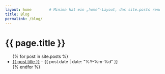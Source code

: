 ```yaml
---
layout: home        # Minima hat ein „home“-Layout, das site.posts rendert
title: Blog
permalink: /blog/
---
```


# {{ page.title }}

<ul>
  {% for post in site.posts %}
    <li>
      <a href="{{ post.url | relative_url }}">{{ post.title }}</a>
      – {{ post.date | date: "%Y-%m-%d" }}
    </li>
  {% endfor %}
</ul>

